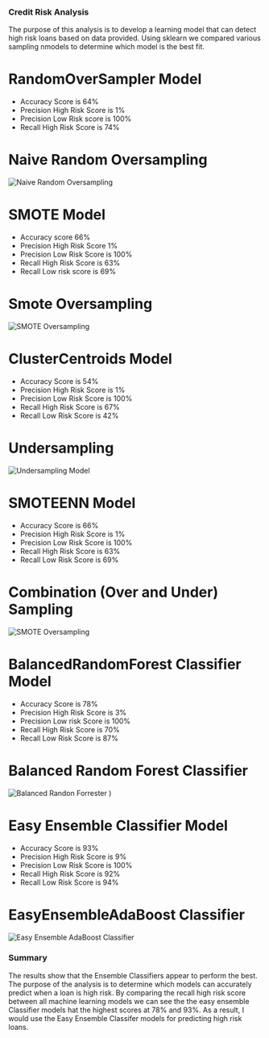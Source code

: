 ### Credit Risk Analysis
The purpose of this analysis is to develop a learning model that can detect high risk loans based on data provided. Using sklearn we compared various sampling nmodels to determine which model is the best fit. 

# RandomOverSampler Model
- Accuracy Score is 64%
- Precision High Risk Score is 1%
- Precision Low Risk score is 100%
- Recall High Risk Score is 74%
# Naive Random Oversampling
![Naive Random Oversampling](https://user-images.githubusercontent.com/87907584/144817378-0f53981e-c35b-4829-82d1-aadc300a3130.PNG)

# SMOTE Model
- Accuracy score 66%
- Precision High Risk Score 1%
- Precision Low Risk Score is 100%
- Recall High Risk Score is 63%
- Recall Low risk score is 69%
# Smote Oversampling 
![SMOTE Oversampling](https://user-images.githubusercontent.com/87907584/144817982-039883c7-c8c3-423c-bcea-6be964192888.PNG)


# ClusterCentroids Model
- Accuracy Score is 54%
- Precision High Risk Score is 1%
- Precision Low Risk Score is 100%
- Recall High Risk Score is 67%
- Recall Low Risk Score is 42%
# Undersampling
![Undersampling Model](https://user-images.githubusercontent.com/87907584/144816842-c827faf4-a1f4-4885-80c8-f90aeb713d41.PNG)


# SMOTEENN Model
- Accuracy Score is 66%
- Precision High Risk Score is 1%
- Precision Low Risk Score is 100%
- Recall High Risk Score is 63%
- Recall Low Risk Score is 69%
# Combination (Over and Under) Sampling
![SMOTE Oversampling](https://user-images.githubusercontent.com/87907584/144817982-039883c7-c8c3-423c-bcea-6be964192888.PNG)

# BalancedRandomForest Classifier Model
- Accuracy Score is 78%
- Precision High Risk Score is 3%
- Precision Low risk Score is 100%
- Recall High Risk Score is 70%
- Recall Low Risk Score is 87%
# Balanced Random Forest Classifier
![Balanced Randon Forrester](https://user-images.githubusercontent.com/87907584/144816763-3c323a06-20a9-4e96-bddf-435162db7537.PNG)
)
# Easy Ensemble Classifier Model
- Accuracy Score is 93%
- Precision High Risk Score is 9%
- Precision Low Risk Score is 100%
- Recall High Risk Score is 92%
- Recall Low Risk Score is 94%

# EasyEnsembleAdaBoost Classifier
![Easy Ensemble AdaBoost Classifier](https://user-images.githubusercontent.com/87907584/144816732-382c8823-d9dc-4143-b404-dc45a2bc1545.PNG)


### Summary
The results show that the Ensemble Classifiers appear to perform the best.  The purpose of the analysis is to determine which models can accurately predict when a loan is high risk. By comparing the recall high risk score between all machine learning models we can see the the easy ensemble Classifier models hat the highest scores at 78% and 93%.  As a result, I would use the Easy Ensemble Classifer models for predicting high risk loans. 
